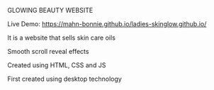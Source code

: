 GLOWING BEAUTY WEBSITE

Live Demo: https://mahn-bonnie.github.io/ladies-skinglow.github.io/

It is a website that sells skin care oils

Smooth scroll reveal effects

Created using HTML, CSS and JS

First created using desktop technology
